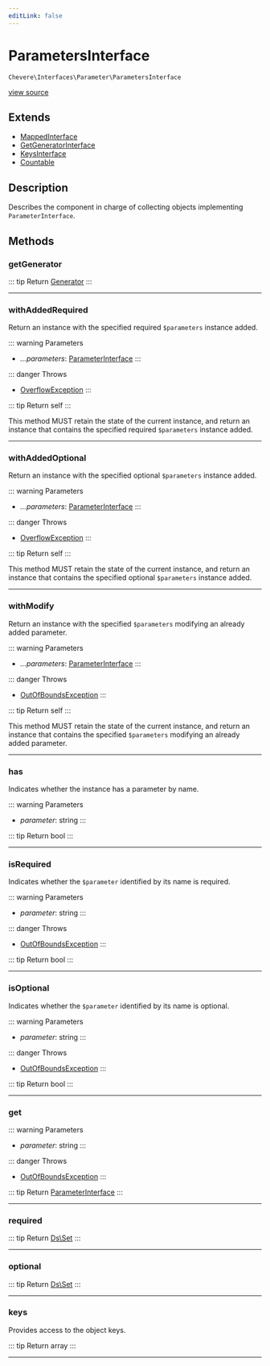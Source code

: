 ```yaml
---
editLink: false
---
```


# ParametersInterface

`Chevere\Interfaces\Parameter\ParametersInterface`

[view source](https://github.com/chevere/chevere/blob/main/src/Chevere/Interfaces/Parameter/ParametersInterface.php)

## Extends

- [MappedInterface](../DataStructure/MappedInterface.md)
- [GetGeneratorInterface](../DataStructure/GetGeneratorInterface.md)
- [KeysInterface](../DataStructure/KeysInterface.md)
- [Countable](https://www.php.net/manual/class.countable)

## Description

Describes the component in charge of collecting objects implementing `ParameterInterface`.

## Methods

### getGenerator

::: tip Return
[Generator](https://www.php.net/manual/class.generator)
:::

---

### withAddedRequired

Return an instance with the specified required `$parameters` instance added.

::: warning Parameters
- *...parameters*: [ParameterInterface](./ParameterInterface.md)
:::

::: danger Throws
- [OverflowException](../../Exceptions/Core/OverflowException.md) 
:::

::: tip Return
self
:::

This method MUST retain the state of the current instance, and return
an instance that contains the specified required `$parameters` instance added.

---

### withAddedOptional

Return an instance with the specified optional `$parameters` instance added.

::: warning Parameters
- *...parameters*: [ParameterInterface](./ParameterInterface.md)
:::

::: danger Throws
- [OverflowException](../../Exceptions/Core/OverflowException.md) 
:::

::: tip Return
self
:::

This method MUST retain the state of the current instance, and return
an instance that contains the specified optional `$parameters` instance added.

---

### withModify

Return an instance with the specified `$parameters` modifying an already added parameter.

::: warning Parameters
- *...parameters*: [ParameterInterface](./ParameterInterface.md)
:::

::: danger Throws
- [OutOfBoundsException](../../Exceptions/Core/OutOfBoundsException.md) 
:::

::: tip Return
self
:::

This method MUST retain the state of the current instance, and return
an instance that contains the specified `$parameters` modifying an already added parameter.

---

### has

Indicates whether the instance has a parameter by name.

::: warning Parameters
- *parameter*: string
:::

::: tip Return
bool
:::

---

### isRequired

Indicates whether the `$parameter` identified by its name is required.

::: warning Parameters
- *parameter*: string
:::

::: danger Throws
- [OutOfBoundsException](../../Exceptions/Core/OutOfBoundsException.md) 
:::

::: tip Return
bool
:::

---

### isOptional

Indicates whether the `$parameter` identified by its name is optional.

::: warning Parameters
- *parameter*: string
:::

::: danger Throws
- [OutOfBoundsException](../../Exceptions/Core/OutOfBoundsException.md) 
:::

::: tip Return
bool
:::

---

### get

::: warning Parameters
- *parameter*: string
:::

::: danger Throws
- [OutOfBoundsException](../../Exceptions/Core/OutOfBoundsException.md) 
:::

::: tip Return
[ParameterInterface](./ParameterInterface.md)
:::

---

### required

::: tip Return
[Ds\Set](https://www.php.net/manual/class.ds\set)
:::

---

### optional

::: tip Return
[Ds\Set](https://www.php.net/manual/class.ds\set)
:::

---

### keys

Provides access to the object keys.

::: tip Return
array
:::

---
